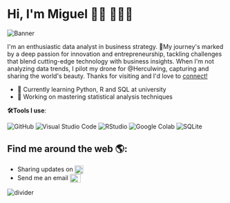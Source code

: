 # Hi, I'm Miguel 👋🏽 🧑🏽‍💻

![Banner](https://github.com/migueldiazpdj/BannerReadme/blob/main/Adventure%20Awaits%20(Banner%20(Landscape)).png)

I'm an enthusiastic data analyst in business strategy. 🚀My journey's marked by a deep passion for innovation and entrepreneurship, tackling challenges that blend cutting-edge technology with business insights. When I'm not analyzing data trends, I pilot my drone for @Herculwing, capturing and sharing the world's beauty. Thanks for visiting and I'd love to [connect!](https://www.linkedin.com/in/migueldiazperezdejuan/)

- 🏫 Currently learning Python, R and SQL at university
- 🔢 Working on mastering statistical analysis techniques

 **🛠️Tools I use**:

![GitHub](https://img.shields.io/badge/github-%23121011.svg?style=for-the-badge&logo=github&logoColor=white)
![Visual Studio Code](https://img.shields.io/badge/Visual%20Studio%20Code-0078d7.svg?style=for-the-badge&logo=visual-studio-code&logoColor=white)
![RStudio](https://img.shields.io/badge/RStudio-%2345a4e5.svg?style=for-the-badge&logo=rstudio&logoColor=white)
![Google Colab](https://img.shields.io/badge/Google%20Colab-%23F9AB00.svg?style=for-the-badge&logo=google-colab&logoColor=white)
![SQLite](https://img.shields.io/badge/SQLite-%2307405e.svg?style=for-the-badge&logo=sqlite&logoColor=white)

## Find me around the web 🌎:
- Sharing updates on <a href="https://www.linkedin.com/in/migueldiazperezdejuan/" target="blank"><img style="vertical-align: middle;" src="https://user-images.githubusercontent.com/88904952/234979284-68c11d7f-1acc-4f0c-ac78-044e1037d7b0.png" alt="LinkedIn" height="20" width="20" /></a>
- Send me an email <a href="mailto:migueldiazperezdejuan@gmail.com" target="blank"><img style="vertical-align: middle;" src="https://seeklogo.com/images/G/gmail-new-2020-logo-32DBE11BB4-seeklogo.com.png" alt="Gmail" height="20" width="25" /></a>


<!-- Horizontal line -->
![divider](https://user-images.githubusercontent.com/73097560/115834477-dbab4500-a447-11eb-908a-139a6edaec5c.gif)
